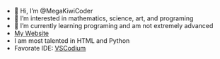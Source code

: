 - 👋 Hi, I’m @MegaKiwiCoder
- 👀 I’m interested in mathematics, science, art, and programing
- 🌱 I’m currently learning programing and am not extremely advanced
- [My Website](https://megakiwicoder.github.io)
- I am most talented in HTML and Python
- Favorate IDE: [VSCodium](https://vscodium.com)

<!---
MegaKiwiCoder/MegaKiwiCoder is a ✨ special ✨ repository because its `README.md` (this file) appears on your GitHub profile.
You can click the Preview link to take a look at your changes.
--->
